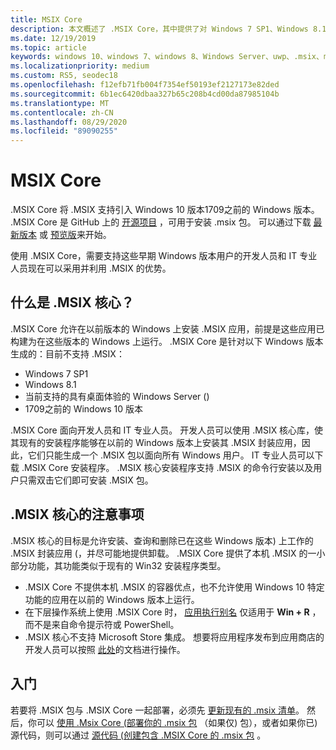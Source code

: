 ```yaml
---
title: MSIX Core
description: 本文概述了 .MSIX Core，其中提供了对 Windows 7 SP1、Windows 8.1、目前支持的 Windows Server (与桌面体验) 和 1709 (秋季更新) 之前的 windows 10 版本的支持。
ms.date: 12/19/2019
ms.topic: article
keywords: windows 10、windows 7、windows 8、Windows Server、uwp、.msix、msixcore、1709、1703、1607、1511、1507
ms.localizationpriority: medium
ms.custom: RS5, seodec18
ms.openlocfilehash: f12efb71fb004f7354ef50193ef2127173e82ded
ms.sourcegitcommit: 6b1ec6420dbaa327b65c208b4cd00da87985104b
ms.translationtype: MT
ms.contentlocale: zh-CN
ms.lasthandoff: 08/29/2020
ms.locfileid: "89090255"
---
```

# <a name="msix-core"></a>MSIX Core

.MSIX Core 将 .MSIX 支持引入 Windows 10 版本1709之前的 Windows 版本。 .MSIX Core 是 GitHub 上的 [开源项目](https://github.com/Microsoft/msix-packaging/tree/master/MsixCore) ，可用于安装 .msix 包。 可以通过下载 [最新版本](https://github.com/microsoft/msix-packaging/releases/tag/MSIX-Core-1.1-release) 或 [预览版](https://github.com/microsoft/msix-packaging/releases/tag/MSIX-Core-preview)来开始。

使用 .MSIX Core，需要支持这些早期 Windows 版本用户的开发人员和 IT 专业人员现在可以采用并利用 .MSIX 的优势。

## <a name="what-is-msix-core"></a>什么是 .MSIX 核心？

.MSIX Core 允许在以前版本的 Windows 上安装 .MSIX 应用，前提是这些应用已构建为在这些版本的 Windows 上运行。 .MSIX Core 是针对以下 Windows 版本生成的：目前不支持 .MSIX：

* Windows 7 SP1
* Windows 8.1
* 当前支持的具有桌面体验的 Windows Server () 
* 1709之前的 Windows 10 版本

.MSIX Core 面向开发人员和 IT 专业人员。 开发人员可以使用 .MSIX 核心库，使其现有的安装程序能够在以前的 Windows 版本上安装其 .MSIX 封装应用，因此，它们只能生成一个 .MSIX 包以面向所有 Windows 用户。 IT 专业人员可以下载 .MSIX Core 安装程序。  .MSIX 核心安装程序支持 .MSIX 的命令行安装以及用户只需双击它们即可安装 .MSIX 包。

## <a name="considerations-of-msix-core"></a>.MSIX 核心的注意事项

.MSIX 核心的目标是允许安装、查询和删除已在这些 Windows 版本) 上工作的 .MSIX 封装应用 (，并尽可能地提供卸载。 .MSIX Core 提供了本机 .MSIX 的一小部分功能，其功能类似于现有的 Win32 安装程序类型。

* .MSIX Core 不提供本机 .MSIX 的容器优点，也不允许使用 Windows 10 特定功能的应用在以前的 Windows 版本上运行。
* 在下层操作系统上使用 .MSIX Core 时， [应用执行别名](/windows/apps/desktop/modernize/desktop-to-uwp-extensions#start-your-application-by-using-an-alias) 仅适用于 **Win + R** ，而不是来自命令提示符或 PowerShell。
* .MSIX 核心不支持 Microsoft Store 集成。 想要将应用程序发布到应用商店的开发人员可以按照 [此处](/windows/uwp/publish/)的文档进行操作。

## <a name="get-started"></a>入门

若要将 .MSIX 包与 .MSIX Core 一起部署，必须先 [更新现有的 .msix 清单](support-msix-core.md)。 然后，你可以 [使用 .Msix Core (部署你的 .msix 包](deploy-with-msix-core.md) （如果仅) 包），或者如果你已) 源代码，则可以通过 [源代码 (创建包含 .MSIX Core 的 .msix 包](msixcore-clickonce-solution.md) 。